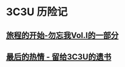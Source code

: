 # 3C3U 历险记
## [旅程的开始-勿忘我Vol.I的一部分](../../writings/fmn_vol_1_day2.md)

## [最后的热情 - 留给3C3U的遗书](./sayonara.md)